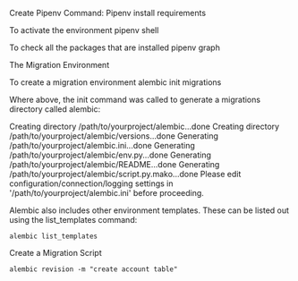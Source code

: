Create Pipenv
	Command: Pipenv install requirements

To activate the environment
	pipenv shell

To check all the packages that are installed
	pipenv graph

The Migration Environment

To create a migration environment
	alembic init migrations

Where above, the init command was called to generate a migrations directory called alembic:

Creating directory /path/to/yourproject/alembic...done
Creating directory /path/to/yourproject/alembic/versions...done
Generating /path/to/yourproject/alembic.ini...done
Generating /path/to/yourproject/alembic/env.py...done
Generating /path/to/yourproject/alembic/README...done
Generating /path/to/yourproject/alembic/script.py.mako...done
Please edit configuration/connection/logging settings in
'/path/to/yourproject/alembic.ini' before proceeding.

Alembic also includes other environment templates. These can be listed out using the list_templates command:

	alembic list_templates

Create a Migration Script

	alembic revision -m "create account table"